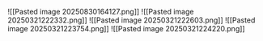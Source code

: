 ![[Pasted image 20250830164127.png]]
![[Pasted image 20250321222332.png]]
![[Pasted image 20250321222603.png]]
![[Pasted image 20250321223754.png]]
![[Pasted image 20250321224220.png]]